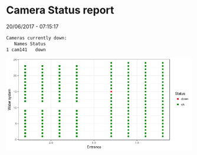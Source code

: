 Camera Status report
================
20/06/2017 - 07:15:17

    Cameras currently down:
       Names Status
    1 cam141   down

![](camreport_files/figure-markdown_github/unnamed-chunk-2-1.png)

